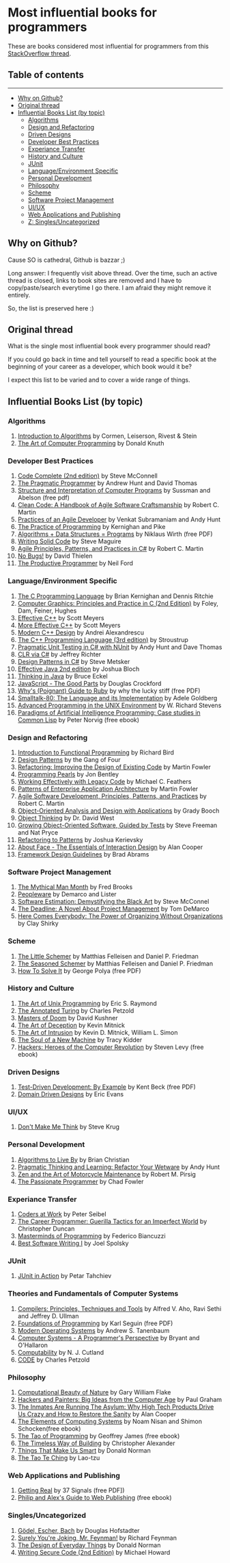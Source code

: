 # Most influential books for programmers

These are books considered most influential for programmers from this [StackOverflow thread](http://stackoverflow.com/questions/1711/what-is-the-single-most-influential-book-every-programmer-should-read).

## Table of contents
------------------------------------
<!--ts-->
   * [Why on Github?](#why-on-github)
   * [Original thread](#original-thread)
   * [Influential Books List (by topic)](#influential-books-list-by-topic)
      * [Algorithms](#algorithms)
      * [Design and Refactoring](#design-and-refactoring)
      * [Driven Designs](#driven-designs)
      * [Developer Best Practices](#developer-best-practices)
      * [Experiance Transfer](#experiance-transfer)
      * [History and Culture](#history-and-culture) 
      * [JUnit](#junit)
      * [Language/Environment Specific](#languageenvironment-specific)
      * [Personal Development](#personal-development)
      * [Philosophy](#philosophy)
      * [Scheme](#scheme)     
      * [Software Project Management](#software-project-management)
      * [UI/UX](#uiux)
      * [Web Applications and Publishing](#web-applications-and-publishing)
      * [Z: Singles/Uncategorized](#singlesuncategorized)

<!--te-->


## Why on Github?

Cause SO is cathedral, Github is bazzar ;)

Long answer: I frequently visit above thread. Over the time, such an active thread is closed, links to book sites are removed and I have to copy/paste/search everytime I go there. I am afraid they might remove it entirely.

So, the list is preserved here :)
## Original thread

What is the single most influential book every programmer should read?

If you could go back in time and tell yourself to read a specific book at the beginning of your career as a developer, which book would it be?

I expect this list to be varied and to cover a wide range of things.

## Influential Books List (by topic)

### Algorithms
1. [Introduction to Algorithms](http://mitpress.mit.edu/books/introduction-algorithms) by Cormen, Leiserson, Rivest & Stein
2. [The Art of Computer Programming](http://www-cs-faculty.stanford.edu/~uno/taocp.html) by Donald Knuth

### Developer Best Practices
1. [Code Complete (2nd edition)](https://www.amazon.com/Code-Complete-Practical-Handbook-Construction/dp/0735619670) by Steve McConnell
2. [The Pragmatic Programmer](http://pragprog.com/the-pragmatic-programmer) by Andrew Hunt and David Thomas
3. [Structure and Interpretation of Computer Programs](https://web.mit.edu/6.001/6.037/sicp.pdf) by Sussman and Abelson (free pdf)
4. [Clean Code: A Handbook of Agile Software Craftsmanship](http://www.amazon.com/Clean-Code-Handbook-Software-Craftsmanship/dp/0132350882) by Robert C. Martin
5. [Practices of an Agile Developer](http://pragprog.com/book/pad/practices-of-an-agile-developer) by Venkat Subramaniam and Andy Hunt
6. [The Practice of Programming](http://cm.bell-labs.com/cm/cs/tpop/) by Kernighan and Pike
7. [Algorithms + Data Structures = Programs](http://www.ethoberon.ethz.ch/WirthPubl/AD.pdf) by Niklaus Wirth (free PDF)
8. [Writing Solid Code](http://c2.com/cgi/wiki?WritingSolidCode) by Steve Maguire
9. [Agile Principles, Patterns, and Practices in C#](http://www.amazon.com/Agile-Principles-Patterns-Practices-C/dp/0131857258) by Robert C. Martin
10. [No Bugs!](http://www.amazon.com/No-Bugs-Delivering-Error-Free/dp/0201608901) by David Thielen
11. [The Productive Programmer](http://nealford.com/books/productiveprogrammer) by Neil Ford
    
### Language/Environment Specific
1. [The C Programming Language](https://www.amazon.com/Programming-Language-2nd-Brian-Kernighan/dp/0131103628/) by Brian Kernighan and Dennis Ritchie
2. [Computer Graphics: Principles and Practice in C (2nd Edition)](http://www.amazon.com/Computer-Graphics-Principles-Practice-Edition/dp/0201848406) by Foley, Dam, Feiner, Hughes
3. [Effective C++](http://www.aristeia.com/books.html) by Scott Meyers
4. [More Effective C++](http://www.aristeia.com/books.html) by Scott Meyers
5. [Modern C++ Design](http://erdani.com/index.php/books/modern-c-design/) by Andrei Alexandrescu
6. [The C++ Programming Language (3rd edition)](http://www.stroustrup.com/3rd.html) by Stroustrup
7. [Pragmatic Unit Testing in C# with NUnit](http://pragprog.com/book/utc2/pragmatic-unit-testing-in-c-with-nunit) by Andy Hunt and Dave Thomas
8. [CLR via C#](http://shop.oreilly.com/product/9780735627048.do) by Jeffrey Richter
9. [Design Patterns in C#](http://www.amazon.com/Design-Patterns-C-Software/dp/0321718933) by Steve Metsker
10. [Effective Java 2nd edition](http://www.amazon.com/Effective-Java-Edition-Joshua-Bloch/dp/0321356683) by Joshua Bloch
11. [Thinking in Java](http://www.mindviewinc.com/Books/TIJ4/) by Bruce Eckel
12. [JavaScript - The Good Parts](http://javascript.crockford.com/) by Douglas Crockford 
13. [Why's (Poignant) Guide to Ruby](http://www.rubyinside.com/media/poignant-guide.pdf) by why the lucky stiff (free PDF)
14. [Smalltalk-80: The Language and its Implementation](http://stephane.ducasse.free.fr/FreeBooks/BlueBook/Bluebook.pdf) by Adele Goldberg
15. [Advanced Programming in the UNIX Environment](https://a.co/d/bQVYa5n) by W. Richard Stevens
16. [Paradigms of Artificial Intelligence Programming: Case studies in Common Lisp](https://github.com/norvig/paip-lisp) by Peter Norvig (free ebook)


### Design and Refactoring
1. [Introduction to Functional Programming](http://www.cs.ox.ac.uk/publications/publication2613-abstract.html) by Richard Bird
2. [Design Patterns](http://c2.com/cgi/wiki?DesignPatternsBook) by the Gang of Four
3. [Refactoring: Improving the Design of Existing Code](http://martinfowler.com/books/refactoring.html) by Martin Fowler
4. [Programming Pearls]([http://www.cs.bell-labs.com/cm/cs/pearls/](https://a.co/d/aCcO9SH)) by Jon Bentley
5. [Working Effectively with Legacy Code](http://www.informit.com/store/working-effectively-with-legacy-code-9780131177055?aid=15d186bd-1678-45e9-8ad3-fe53713e811b) by Michael C. Feathers
6. [Patterns of Enterprise Application Architecture](http://martinfowler.com/books/eaa.html) by Martin Fowler
7. [Agile Software Development, Principles, Patterns, and Practices](http://www.amazon.com/Software-Development-Principles-Patterns-Practices/dp/0135974445) by Robert C. Martin
8. [Object-Oriented Analysis and Design with Applications](http://www.amazon.com/Object-Oriented-Analysis-Design-Applications-Edition/dp/020189551X) by Grady Booch
9. [Object Thinking](http://www.microsoft.com/learning/en-us/book.aspx?ID=6820) by Dr. David West
10. [Growing Object-Oriented Software, Guided by Tests](http://www.growing-object-oriented-software.com/) by Steve Freeman and Nat Pryce
11. [Refactoring to Patterns](http://industriallogic.com/xp/refactoring/) by Joshua Kerievsky
12. [About Face - The Essentials of Interaction Design](http://www.amazon.com/About-Face-Essentials-Interaction-Design/dp/0470084111) by Alan Cooper
13. [Framework Design Guidelines](http://www.amazon.com/Framework-Design-Guidelines-Conventions-Libraries/dp/0321545613) by Brad Abrams
 

### Software Project Management
1. [The Mythical Man Month](http://www.amazon.com/The-Mythical-Man-Month-Engineering-Anniversary/dp/0201835959) by Fred Brooks
2. [Peopleware](http://www.amazon.com/Peopleware-Productive-Projects-Second-Edition/dp/0932633439) by Demarco and Lister
3. [Software Estimation: Demystifying the Black Art]([http://www.stevemcconnell.com/est.htm](https://www.oreilly.com/library/view/software-estimation-demystifying/0735605351/)) by Steve McConnel
4. [The Deadline: A Novel About Project Management](http://tomdemarco.com/Books/deadline.html) by Tom DeMarco
5. [Here Comes Everybody: The Power of Organizing Without Organizations](http://www.amazon.com/Here-Comes-Everybody-Organizing-Organizations/dp/0143114948) by Clay Shirky

### Scheme
1. [The Little Schemer](https://mitpress.mit.edu/books/little-schemer-fourth-edition) by Matthias Felleisen and Daniel P. Friedman
2. [The Seasoned Schemer](https://mitpress.mit.edu/books/seasoned-schemer-second-edition) by Matthias Felleisen and Daniel P. Friedman
3. [How To Solve It](https://a.co/d/1HmpVyc) by George Polya (free PDF)

### History and Culture
1. [The Art of Unix Programming](http://www.catb.org/~esr/writings/taoup/) by Eric S. Raymond
2. [The Annotated Turing](http://www.theannotatedturing.com/) by Charles Petzold
3. [Masters of Doom](http://www.amazon.com/Masters-Doom-Created-Transformed-Culture/dp/0812972155) by David Kushner
4. [The Art of Deception](https://a.co/d/8OIJYBQ) by Kevin Mitnick
5. [The Art of Intrusion](https://a.co/d/74NV0vW) by Kevin D. Mitnick, William L. Simon
6. [The Soul of a New Machine](http://www.tracykidder.com/books/soul/) by Tracy Kidder
7. [Hackers: Heroes of the Computer Revolution](http://www.gutenberg.org/ebooks/729) by  Steven Levy (free ebook)
 
 

### Driven Designs 
1. [Test-Driven Development: By Example](http://www.eecs.yorku.ca/course_archive/2003-04/W/3311/sectionM/case_studies/money/KentBeck_TDD_byexample.pdf) by Kent Beck (free PDF)
2. [Domain Driven Designs](http://www.amazon.com/Domain-Driven-Design-Tackling-Complexity-Software/dp/0321125215) by Eric Evans


### UI/UX
1. [Don't Make Me Think](http://www.sensible.com/dmmt.html) by Steve Krug
 

### Personal Development
1.  [Algorithms to Live By](https://brianchristian.org/algorithms-to-live-by/) by Brian Christian
2.  [Pragmatic Thinking and Learning: Refactor Your Wetware](http://pragprog.com/press_releases/pragmatic-thinking-and-learning-refactor-your-wetware) by Andy Hunt
3.  [Zen and the Art of Motorcycle Maintenance](http://www.amazon.com/Zen-Art-Motorcycle-Maintenance-Inquiry/dp/0060589469) by Robert M. Pirsig
4.  [The Passionate Programmer](http://pragprog.com/book/cfcar2/the-passionate-programmer) by Chad Fowler

### Experiance Transfer
1. [Coders at Work](http://www.codersatwork.com/) by Peter Seibel
2. [The Career Programmer: Guerilla Tactics for an Imperfect World](https://www.barnesandnoble.com/w/career-programmer-christopher-duncan/1100626061) by Christopher Duncan
3. [Masterminds of Programming](http://www.amazon.com/Masterminds-Programming-Conversations-Creators-Languages/dp/0596515170) by Federico Biancuzzi
4.  [Best Software Writing I](http://joelonsoftware.com/articles/BestSoftwareWriting.html) by Joel Spolsky 

### JUnit 
1. [JUnit in Action](http://www.manning.com/tahchiev/) by Petar Tahchiev
 

### Theories and Fundamentals of Computer Systems
1. [Compilers: Principles, Techniques and Tools](http://www.amazon.com/Compilers-Principles-Techniques-Tools-Edition/dp/0321486811) by Alfred V. Aho, Ravi Sethi and Jeffrey D. Ullman
2. [Foundations of Programming](http://openmymind.net/FoundationsOfProgramming.pdf) by Karl Seguin (free PDF)
4. [Modern Operating Systems](http://www.cs.vu.nl/~ast/books/mos2/) by Andrew S. Tanenbaum
5. [Computer Systems - A Programmer's Perspective](http://csapp.cs.cmu.edu/) by Bryant and O'Hallaron
6.  [Computability](http://www.amazon.com/Computability-Introduction-Recursive-Function-Theory/dp/0521294657) by N. J. Cutland
7.  [CODE](http://www.charlespetzold.com/code/) by Charles Petzold  

### Philosophy
1. [Computational Beauty of Nature](https://mitpress.mit.edu/9780262561273/the-computational-beauty-of-nature/) by Gary William Flake
2. [Hackers and Painters: Big Ideas from the Computer Age](http://www.paulgraham.com/hackpaint.html) by Paul Graham
3. [The Inmates Are Running The Asylum: Why High Tech Products Drive Us Crazy and How to Restore the Sanity](http://www.amazon.com/The-Inmates-Are-Running-Asylum/dp/0672326140) by Alan Cooper
4. [The Elements of Computing Systems](http://www.nand2tetris.org/) by Noam Nisan and Shimon Schocken(free ebook)
5. [The Tao of Programming](http://www.canonical.org/~kragen/tao-of-programming.html) by Geoffrey James (free ebook)
6. [The Timeless Way of Building](http://www.amazon.com/The-Timeless-Building-Christopher-Alexander/dp/0195024028) by Christopher Alexander
7. [Things That Make Us Smart](http://www.jnd.org/books/things-that-make-us-smart-defending-human-attributes-in-the-age-of-the-machine.html) by Donald Norman
8. [The Tao Te Ching](https://a.co/d/2yycDpP) by Lao-tzu
   

### Web Applications and Publishing
1. [Getting Real](https://gettingreal.37signals.com/) by 37 Signals (free PDF])
2.  [Philip and Alex's Guide to Web Publishing](http://philip.greenspun.com/panda/) (free ebook)


### Singles/Uncategorized
1. [Gödel, Escher, Bach](http://www.amazon.com/G%C3%B6del-Escher-Bach-Eternal-Golden/dp/0465026567) by Douglas Hofstadter 
2. [Surely You're Joking, Mr. Feynman!](http://www.amazon.com/Surely-Feynman-Adventures-Curious-Character/dp/0393316041) by Richard Feynman
3. [The Design of Everyday Things](https://a.co/d/7je9D2y) by Donald Norman
4. [Writing Secure Code (2nd Edition)](https://a.co/d/gUYZptk) by Michael Howard
